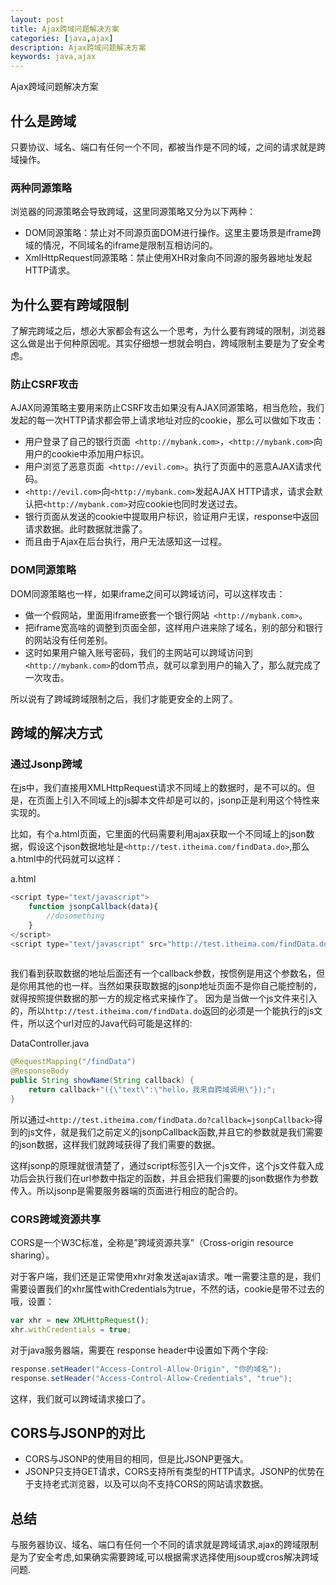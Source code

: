 ```yaml
---
layout: post
title: Ajax跨域问题解决方案
categories: [java,ajax]
description: Ajax跨域问题解决方案
keywords: java,ajax
---
```


Ajax跨域问题解决方案

## 什么是跨域

只要协议、域名、端口有任何一个不同，都被当作是不同的域，之间的请求就是跨域操作。

### 两种同源策略
浏览器的同源策略会导致跨域，这里同源策略又分为以下两种：
 - DOM同源策略：禁止对不同源页面DOM进行操作。这里主要场景是iframe跨域的情况，不同域名的iframe是限制互相访问的。
- XmlHttpRequest同源策略：禁止使用XHR对象向不同源的服务器地址发起HTTP请求。

## 为什么要有跨域限制

了解完跨域之后，想必大家都会有这么一个思考，为什么要有跨域的限制，浏览器这么做是出于何种原因呢。其实仔细想一想就会明白，跨域限制主要是为了安全考虑。

### 防止CSRF攻击
AJAX同源策略主要用来防止CSRF攻击如果没有AJAX同源策略，相当危险，我们发起的每一次HTTP请求都会带上请求地址对应的cookie，那么可以做如下攻击：
- 用户登录了自己的银行页面` <http://mybank.com>`，`<http://mybank.com>`向用户的cookie中添加用户标识。
- 用户浏览了恶意页面` <http://evil.com>`。执行了页面中的恶意AJAX请求代码。
-  `<http://evil.com>`向`<http://mybank.com>`发起AJAX HTTP请求，请求会默认把`<http://mybank.com>`对应cookie也同时发送过去。
- 银行页面从发送的cookie中提取用户标识，验证用户无误，response中返回请求数据。此时数据就泄露了。
- 而且由于Ajax在后台执行，用户无法感知这一过程。

### DOM同源策略
DOM同源策略也一样，如果iframe之间可以跨域访问，可以这样攻击：
- 做一个假网站，里面用iframe嵌套一个银行网站` <http://mybank.com>`。
- 把iframe宽高啥的调整到页面全部，这样用户进来除了域名，别的部分和银行的网站没有任何差别。
- 这时如果用户输入账号密码，我们的主网站可以跨域访问到`<http://mybank.com>`的dom节点，就可以拿到用户的输入了，那么就完成了一次攻击。

所以说有了跨域跨域限制之后，我们才能更安全的上网了。

## 跨域的解决方式
### 通过Jsonp跨域
在js中，我们直接用XMLHttpRequest请求不同域上的数据时，是不可以的。但是，在页面上引入不同域上的js脚本文件却是可以的，jsonp正是利用这个特性来实现的。
    
比如，有个a.html页面，它里面的代码需要利用ajax获取一个不同域上的json数据，假设这个json数据地址是`<http://test.itheima.com/findData.do>`,那么a.html中的代码就可以这样：

a.html

```javascript
<script type="text/javascript">
    function jsonpCallback(data){
    	//dosomething
    }
</script>
<script type="text/javascript" src="http://test.itheima.com/findData.do?callback=jsonpCallback"></script>
 
```
我们看到获取数据的地址后面还有一个callback参数，按惯例是用这个参数名，但是你用其他的也一样。当然如果获取数据的jsonp地址页面不是你自己能控制的，就得按照提供数据的那一方的规定格式来操作了。
因为是当做一个js文件来引入的，所以`http://test.itheima.com/findData.do`返回的必须是一个能执行的js文件，所以这个url对应的Java代码可能是这样的:

DataController.java

```java
@RequestMapping("/findData")
@ResponseBody
public String showName(String callback) {
	return callback+"({\"text\":\"hello，我来自跨域调用\"});";
}    
```
所以通过`<http://test.itheima.com/findData.do?callback=jsonpCallback>`得到的js文件，就是我们之前定义的jsonpCallback函数,并且它的参数就是我们需要的json数据，这样我们就跨域获得了我们需要的数据。
    
这样jsonp的原理就很清楚了，通过script标签引入一个js文件，这个js文件载入成功后会执行我们在url参数中指定的函数，并且会把我们需要的json数据作为参数传入。所以jsonp是需要服务器端的页面进行相应的配合的。

### CORS跨域资源共享
CORS是一个W3C标准，全称是”跨域资源共享”（Cross-origin resource sharing）。
    
对于客户端，我们还是正常使用xhr对象发送ajax请求。唯一需要注意的是，我们需要设置我们的xhr属性withCredentials为true，不然的话，cookie是带不过去的哦，设置： 

```javascript
var xhr = new XMLHttpRequest();
xhr.withCredentials = true;
```
对于java服务器端，需要在 response header中设置如下两个字段:

```java
response.setHeader("Access-Control-Allow-Origin", "你的域名");
response.setHeader("Access-Control-Allow-Credentials", "true");
```
这样，我们就可以跨域请求接口了。

## CORS与JSONP的对比

- CORS与JSONP的使用目的相同，但是比JSONP更强大。  
- JSONP只支持GET请求，CORS支持所有类型的HTTP请求。JSONP的优势在于支持老式浏览器，以及可以向不支持CORS的网站请求数据。
## 总结

与服务器协议、域名、端口有任何一个不同的请求就是跨域请求,ajax的跨域限制是为了安全考虑,如果确实需要跨域,可以根据需求选择使用jsoup或cros解决跨域问题.